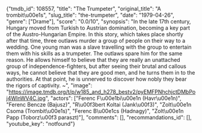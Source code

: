 {"tmdb_id": 108557, "title": "The Trumpeter", "original_title": "A trombit\u00e1s", "slug_title": "the-trumpeter", "date": "1979-04-26", "genre": ["Drame"], "score": "0.0/10", "synopsis": "In the late 17th century, Hungary moved from Turkish to Austrian domination, becoming a key part of the Austro-Hungarian Empire. In this story, which takes place shortly after that time, three outlaws murder a group of people on their way to a wedding. One young man was a slave travelling with the group to entertain them with his skills as a trumpeter. The outlaws spare him for the same reason. He allows himself to believe that they are really an unattached group of independence-fighters, but after seeing their brutal and callous ways, he cannot believe that they are good men, and he turns them in to the authorities. At that point, he is unnerved to discover how nobly they bear the rigors of captivity. ~", "image": "https://image.tmdb.org/t/p/w185_and_h278_bestv2/pyEMFPNhchjctDMbPoj4WInWV4C.jpg", "actors": ["Ferenc F\u00e1bi\u00e1n (Havr\u00e1n)", "Ferenc Bencze (Bajusz)", "R\u00f3bert Koltai (Jank\u00f3)", "Zolt\u00e1n Csoma (Trombit\u00e1s)", "Ferenc B\u00e1cs (Hadnagy)", "Zolt\u00e1n Papp (Toborz\u00f3 paraszt)"], "comments": [], "recommandations_id": [], "youtube_key": "notfound"}